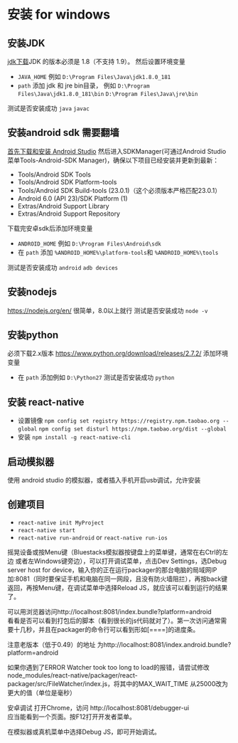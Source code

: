 # 安装 for windows

## 安装JDK
<a href="http://www.oracle.com/technetwork/java/javase/downloads/jdk8-downloads-2133151.html">jdk下载</a>JDK 的版本必须是 1.8（不支持 1.9）。
然后设置环境变量
* `JAVA_HOME` 例如 `D:\Program Files\Java\jdk1.8.0_181`
* `path` 添加 jdk 和 jre bin目录， 例如 `D:\Program Files\Java\jdk1.8.0_181\bin` `D:\Program Files\Java\jre\bin`

测试是否安装成功 `java` `javac`
## 安装android sdk 需要翻墙
<a href="https://developer.android.com/studio/index.html">首先下载和安装 Android Studio</a>
然后进入SDKManager(可通过Android Studio菜单Tools-Android-SDK Manager)，确保以下项目已经安装并更新到最新：

* Tools/Android SDK Tools
* Tools/Android SDK Platform-tools
* Tools/Android SDK Build-tools (23.0.1)（这个必须版本严格匹配23.0.1）
* Android 6.0 (API 23)/SDK Platform (1)
* Extras/Android Support Library
* Extras/Android Support Repository


下载完安卓sdk后添加环境变量
* `ANDROID_HOME` 例如 `D:\Program Files\Android\sdk`
* 在 `path` 添加 `%ANDROID_HOME%\platform-tools`和 `%ANDROID_HOME%\tools`

测试是否安装成功 `android` `adb devices`

## 安装nodejs
https://nodejs.org/en/ 很简单，8.0以上就行
测试是否安装成功 `node -v`
## 安装python
必须下载2.x版本 https://www.python.org/download/releases/2.7.2/
添加环境变量
* 在 `path` 添加例如 `D:\Python27`
测试是否安装成功 `python`
## 安装 react-native
* 设置镜像 `npm config set registry https://registry.npm.taobao.org --global` `npm config set disturl https://npm.taobao.org/dist --global`
* 安装 `npm install -g react-native-cli`


## 启动模拟器

使用 android studio 的模拟器，或者插入手机开启usb调试，允许安装
## 创建项目
* `react-native init MyProject`
* `react-native start`
* `react-native run-android` or `react-native run-ios`

摇晃设备或按Menu键（Bluestacks模拟器按键盘上的菜单键，通常在右Ctrl的左边 或者左Windows键旁边），可以打开调试菜单，点击Dev Settings，选Debug server host for device，输入你的正在运行packager的那台电脑的局域网IP加:8081（同时要保证手机和电脑在同一网段，且没有防火墙阻拦），再按back键返回，再按Menu键，在调试菜单中选择Reload JS，就应该可以看到运行的结果了。  

可以用浏览器访问http://localhost:8081/index.bundle?platform=android  
看看是否可以看到打包后的脚本（看到很长的js代码就对了）。第一次访问通常需要十几秒，并且在packager的命令行可以看到形如[====]的进度条。

注意老版本（低于0.49）的地址  为http://localhost:8081/index.android.bundle?platform=android

如果你遇到了ERROR Watcher took too long to load的报错，请尝试修改node_modules/react-native/packager/react-packager/src/FileWatcher/index.js，将其中的MAX_WAIT_TIME 从25000改为更大的值（单位是毫秒）  

安卓调试
打开Chrome，访问 http://localhost:8081/debugger-ui  
应当能看到一个页面。按F12打开开发者菜单。

在模拟器或真机菜单中选择Debug JS，即可开始调试。
